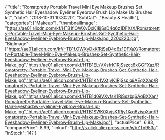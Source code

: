 {
	"title": "Romatpretty Portable Travel Mini Eye Makeup Brushes Set Synthetic Hair Eyeshadow Eyeliner Eyebrow Brush Lip Make Up Brushes kit",
	"date": "2018-10-31 10:30:20",
	"SubCat": ["Beauty & Health"],
	"categories": ["Makeup"],
	"thumbnailImage": "https://ae01.alicdn.com/kf/HTB1f.OWXyDxK1RjSsD4q6z1DFXaX/Romatpretty-Portable-Travel-Mini-Eye-Makeup-Brushes-Set-Synthetic-Hair-Eyeshadow-Eyeliner-Eyebrow-Brush-Lip-Make.jpg_220x220.jpg",
	"BigImage": ["https://ae01.alicdn.com/kf/HTB1f.OWXyDxK1RjSsD4q6z1DFXaX/Romatpretty-Portable-Travel-Mini-Eye-Makeup-Brushes-Set-Synthetic-Hair-Eyeshadow-Eyeliner-Eyebrow-Brush-Lip-Make.jpg","https://ae01.alicdn.com/kf/HTB1ELyVXsfrK1RjSszcq6xGGFXaz/Romatpretty-Portable-Travel-Mini-Eye-Makeup-Brushes-Set-Synthetic-Hair-Eyeshadow-Eyeliner-Eyebrow-Brush-Lip-Make.jpg","https://ae01.alicdn.com/kf/HTB1KN1VXtjvK1RjSspiq6AEqXXap/Romatpretty-Portable-Travel-Mini-Eye-Makeup-Brushes-Set-Synthetic-Hair-Eyeshadow-Eyeliner-Eyebrow-Brush-Lip-Make.jpg","https://ae01.alicdn.com/kf/HTB1d09VXvfsK1RjSszbq6AqBXXan/Romatpretty-Portable-Travel-Mini-Eye-Makeup-Brushes-Set-Synthetic-Hair-Eyeshadow-Eyeliner-Eyebrow-Brush-Lip-Make.jpg","https://ae01.alicdn.com/kf/HTB1SWK0XvjsK1Rjy1Xaq6zispXaq/Romatpretty-Portable-Travel-Mini-Eye-Makeup-Brushes-Set-Synthetic-Hair-Eyeshadow-Eyeliner-Eyebrow-Brush-Lip-Make.jpg"],
	"actualPrice": 6.83,
	"comparePrice": 8.99,
	"linkurl": "http://s.click.aliexpress.com/e/bZTn953a",
	"inStock": 147
}
